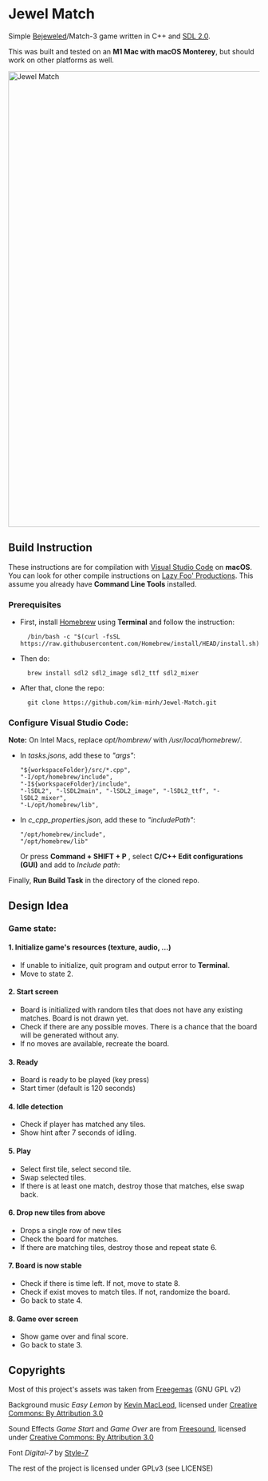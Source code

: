 # Jewel Match

Simple [Bejeweled](http://en.wikipedia.org/wiki/Bejeweled)/Match-3 game written in C++ and [SDL 2.0](http://www.libsdl.org). 

This was built and tested on an **M1 Mac with macOS Monterey**, but should work on other platforms as well.

<img width="912" alt="Jewel Match" src="https://user-images.githubusercontent.com/100175752/162377547-785401ae-42c5-4781-8e48-de26e9242277.png">

## Build Instruction

These instructions are for compilation with [Visual Studio Code](https://code.visualstudio.com/) on **macOS**. You can look for other compile instructions on [Lazy Foo' Productions](https://lazyfoo.net/tutorials/SDL/01_hello_SDL/index.php). This assume you already have **Command Line Tools** installed.

### Prerequisites

- First, install [Homebrew](https://brew.sh) using **Terminal** and follow the instruction:

    	/bin/bash -c "$(curl -fsSL https://raw.githubusercontent.com/Homebrew/install/HEAD/install.sh)"
    
- Then do:
	
    	brew install sdl2 sdl2_image sdl2_ttf sdl2_mixer
    
- After that, clone the repo:

    	git clone https://github.com/kim-minh/Jewel-Match.git
    
### Configure Visual Studio Code: 

**Note:** On Intel Macs, replace *opt/hombrew/* with */usr/local/homebrew/*.

- In *tasks.jsons*, add these to *"args"*:

      "${workspaceFolder}/src/*.cpp",
      "-I/opt/homebrew/include",
      "-I${workspaceFolder}/include",
      "-lSDL2", "-lSDL2main", "-lSDL2_image", "-lSDL2_ttf", "-lSDL2_mixer",
      "-L/opt/homebrew/lib",
      
- In *c_cpp_properties.json*, add these to *"includePath"*:

      "/opt/homebrew/include",
      "/opt/homebrew/lib"
      
  Or press **Command + SHIFT + P** , select **C/C++ Edit configurations (GUI)** and add to *Include path*: 

Finally, **Run Build Task** in the directory of the cloned repo.      
      
## Design Idea

### Game state:

#### 1. Initialize game's resources (texture, audio, ...)
- If unable to initialize, quit program and output error to **Terminal**.
-  Move to state 2.
#### 2. Start screen
  - Board is initialized with random tiles that does not have any existing matches. Board is not drawn yet.
  - Check if there are any possible moves. There is a chance that the board will be generated without any.
  - If no moves are available, recreate the board.
#### 3. Ready
  - Board is ready to be played (key press)
  - Start timer (default is 120 seconds)
#### 4. Idle detection
  - Check if player has matched any tiles.
  - Show hint after 7 seconds of idling.
#### 5. Play
  - Select first tile, select second tile.
  - Swap selected tiles. 
  - If there is at least one match, destroy those that matches, else swap back.
#### 6. Drop new tiles from above
  - Drops a single row of new tiles
  - Check the board for matches.
  - If there are matching tiles, destroy those and repeat state 6.
#### 7. Board is now stable
  - Check if there is time left. If not, move to state 8.
  - Check if exist moves to match tiles. If not, randomize the board.
  - Go back to state 4.
#### 8. Game over screen
  - Show game over and final score.
  - Go back to state 3.
      
## Copyrights

Most of this project's assets was taken from [Freegemas](https://github.com/JoseTomasTocino/freegemas/) (GNU GPL v2)   

Background music *Easy Lemon* by [Kevin MacLeod](https://incompetech.com/music/royalty-free/index.html?isrc=USUAN1200076), licensed under [Creative Commons: By Attribution 3.0](https://creativecommons.org/licenses/by/3.0/)

Sound Effects *Game Start* and *Game Over* are from [Freesound](https://freesound.org/), licensed under [Creative Commons: By Attribution 3.0](https://creativecommons.org/licenses/by/3.0/)  

Font *Digital-7* by [Style-7](http://www.styleseven.com/php/get_product.php?product=Digital-7)

The rest of the project is licensed under GPLv3 (see LICENSE)

